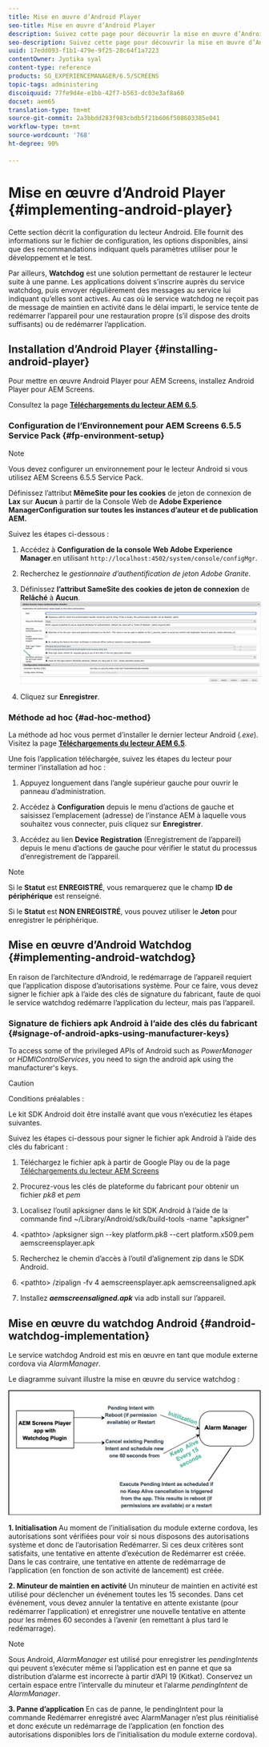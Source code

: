 ```yaml
---
title: Mise en œuvre d’Android Player
seo-title: Mise en œuvre d’Android Player
description: Suivez cette page pour découvrir la mise en œuvre d’Android Watchdog, une solution pour restaurer le lecteur suite à une panne.
seo-description: Suivez cette page pour découvrir la mise en œuvre d’Android Watchdog, une solution pour restaurer le lecteur suite à une panne.
uuid: 17edd093-f1b1-479e-9f25-28c64f1a7223
contentOwner: Jyotika syal
content-type: reference
products: SG_EXPERIENCEMANAGER/6.5/SCREENS
topic-tags: administering
discoiquuid: 77fe9d4e-e1bb-42f7-b563-dc03e3af8a60
docset: aem65
translation-type: tm+mt
source-git-commit: 2a3bbdd283f983cbdb5f21b606f508603385e041
workflow-type: tm+mt
source-wordcount: '768'
ht-degree: 90%

---
```



# Mise en œuvre d’Android Player {#implementing-android-player}

Cette section décrit la configuration du lecteur Android. Elle fournit des informations sur le fichier de configuration, les options disponibles, ainsi que des recommandations indiquant quels paramètres utiliser pour le développement et le test.

Par ailleurs, **Watchdog** est une solution permettant de restaurer le lecteur suite à une panne. Les applications doivent s’inscrire auprès du service watchdog, puis envoyer régulièrement des messages au service lui indiquant qu’elles sont actives. Au cas où le service watchdog ne reçoit pas de message de maintien en activité dans le délai imparti, le service tente de redémarrer l’appareil pour une restauration propre (s’il dispose des droits suffisants) ou de redémarrer l’application.

## Installation d’Android Player {#installing-android-player}

Pour mettre en œuvre Android Player pour AEM Screens, installez Android Player pour AEM Screens.

Consultez la page [**Téléchargements du lecteur AEM 6.5**](https://download.macromedia.com/screens/).

### Configuration de l’Environnement pour AEM Screens 6.5.5 Service Pack {#fp-environment-setup}

>[!NOTE]
>Vous devez configurer un environnement pour le lecteur Android si vous utilisez AEM Screens 6.5.5 Service Pack.

Définissez l’attribut **MêmeSite pour les cookies** de jeton de connexion de **Lax** sur **Aucun** à partir de la Console Web de **Adobe Experience ManagerConfiguration sur toutes les instances d’auteur et de publication AEM.**

Suivez les étapes ci-dessous :

1. Accédez à **Configuration de la console Web Adobe
Experience Manager**.en utilisant `http://localhost:4502/system/console/configMgr`.

1. Recherchez le *gestionnaire d’authentification de jeton Adobe Granite*.

1. Définissez **l’attribut SameSite des cookies de jeton de connexion** de **Relâché** à **Aucun**.
   ![image](/help/user-guide/assets/granite-updates.png)

1. Cliquez sur **Enregistrer**.


### Méthode ad hoc {#ad-hoc-method}

La méthode ad hoc vous permet d’installer le dernier lecteur Android (*.exe*). Visitez la page [**Téléchargements du lecteur AEM 6.5**](https://download.macromedia.com/screens/).

Une fois l’application téléchargée, suivez les étapes du lecteur pour terminer l’installation ad hoc :

1. Appuyez longuement dans l’angle supérieur gauche pour ouvrir le panneau d’administration.
1. Accédez à **Configuration** depuis le menu d’actions de gauche et saisissez l’emplacement (adresse) de l’instance AEM à laquelle vous souhaitez vous connecter, puis cliquez sur **Enregistrer**.

1. Accédez au lien **Device** **Registration** (Enregistrement de l’appareil) depuis le menu d’actions de gauche pour vérifier le statut du processus d’enregistrement de l’appareil.

>[!NOTE]
>
>Si le **Statut** est **ENREGISTRÉ**, vous remarquerez que le champ **ID de périphérique** est renseigné.
>
>Si le **Statut** est **NON ENREGISTRÉ**, vous pouvez utiliser le **Jeton** pour enregistrer le périphérique.

## Mise en œuvre d’Android Watchdog {#implementing-android-watchdog}

En raison de l’architecture d’Android, le redémarrage de l’appareil requiert que l’application dispose d’autorisations système. Pour ce faire, vous devez signer le fichier apk à l’aide des clés de signature du fabricant, faute de quoi le service watchdog redémarre l’application du lecteur, mais pas l’appareil.

### Signature de fichiers apk Android à l’aide des clés du fabricant        {#signage-of-android-apks-using-manufacturer-keys}

To access some of the privileged APIs of Android such as *PowerManager* or *HDMIControlServices*, you need to sign the android apk using the manufacturer&#39;s keys.

>[!CAUTION]
>
>Conditions préalables :
>
>Le kit SDK Android doit être installé avant que vous n’exécutiez les étapes suivantes.

Suivez les étapes ci-dessous pour signer le fichier apk Android à l’aide des clés du fabricant :

1. Téléchargez le fichier apk à partir de Google Play ou de la page [Téléchargements du lecteur AEM Screens](https://download.macromedia.com/screens/)
1. Procurez-vous les clés de plateforme du fabricant pour obtenir un fichier *pk8* et *pem*

1. Localisez l’outil apksigner dans le kit SDK Android à l’aide de la commande find ~/Library/Android/sdk/build-tools -name &quot;apksigner&quot;
1. &lt;pathto> /apksigner sign --key platform.pk8 --cert platform.x509.pem aemscreensplayer.apk
1. Recherchez le chemin d’accès à l’outil d’alignement zip dans le SDK Android.
1. &lt;pathto> /zipalign -fv 4 aemscreensplayer.apk aemscreensaligned.apk
1. Installez ***aemscreensaligned.apk*** via adb install sur l’appareil.

## Mise en œuvre du watchdog Android {#android-watchdog-implementation}

Le service watchdog Android est mis en œuvre en tant que module externe cordova via *AlarmManager*.

Le diagramme suivant illustre la mise en œuvre du service watchdog :

![chlimage_1-31](assets/chlimage_1-31.png)

**1. Initialisation** Au moment de l’initialisation du module externe cordova, les autorisations sont vérifiées pour voir si nous disposons des autorisations système et donc de l’autorisation Redémarrer. Si ces deux critères sont satisfaits, une tentative en attente d’exécution de Redémarrer est créée. Dans le cas contraire, une tentative en attente de redémarrage de l’application (en fonction de son activité de lancement) est créée.

**2. Minuteur de maintien en activité** Un minuteur de maintien en activité est utilisé pour déclencher un événement toutes les 15 secondes. Dans cet événement, vous devez annuler la tentative en attente existante (pour redémarrer l’application) et enregistrer une nouvelle tentative en attente pour les mêmes 60 secondes à l’avenir (en remettant à plus tard le redémarrage).

>[!NOTE]
>
>Sous Android, *AlarmManager* est utilisé pour enregistrer les *pendingIntents* qui peuvent s’exécuter même si l’application est en panne et que sa distribution d’alarme est incorrecte à partir d’API 19 (Kitkat). Conservez un certain espace entre l’intervalle du minuteur et l’alarme *pendingIntent* de *AlarmManager*.

**3. Panne d’application** En cas de panne, le pendingIntent pour la commande Redémarrer enregistré avec AlarmManager n’est plus réinitialisé et donc exécute un redémarrage de l’application (en fonction des autorisations disponibles lors de l’initialisation du module externe cordova).
